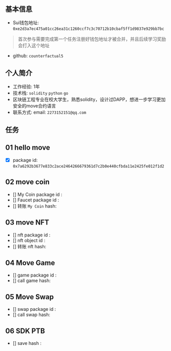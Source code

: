 ## 基本信息
- Sui钱包地址: `0xe2d3a7ec475a01cc26ea31c1260ccf7c3c70712b10cbaf5ff1d9837e929bb7bc`
> 首次参与需要完成第一个任务注册好钱包地址才被合并，并且后续学习奖励会打入这个地址
- github: `counterfactual5`

## 个人简介

- 工作经验: 1年
- 技术栈: `solidity` `python` `go`
- 区块链工程专业在校大学生，熟悉solidity，设计过DAPP，想进一步学习更加安全的move合约语言
- 联系方式: email: `2273152151@qq.com`

## 任务

##   01 hello move

- [x] package id: `0x7a6292b3677e833c2ace2464266679361d7c2b0e440cfbda11e2425fe012f1d2`

##   02 move coin

- [] My Coin package id : 
- [] Faucet package id : 
- [] 转账 `My Coin` hash:

##   03 move NFT

- [] nft package id :
- [] nft object id : 
- [] 转账 nft  hash:

##   04 Move Game
- [] game package id :
- [] call game hash:

##   05 Move Swap
- [] swap package id :
- [] call swap hash:

##   06 SDK PTB
- [] save hash :
